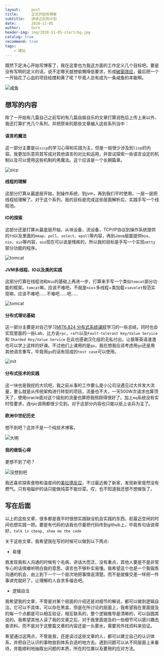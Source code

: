 ```yaml
---
layout:     post
title:      正式开始写博客
subtitle:   讲讲之后的计划
date:       2020-11-05
author:     Gure
header-img: img/2020-11-05-start/bg.jpg
catalog: true
recommend: true 
tags:
    - 建站
---
```


既然下定决心开始写博客了，我在这里也为我这方面的工作定义几个目标吧。要是没有写明的定义的话，说不定哪天就想偷懒降低要求，形成[破窗效应](https://wiki.mbalib.com/wiki/%E7%A0%B4%E7%AA%97%E6%95%88%E5%BA%94)，最后把一个一开始花了心血的项目给搅和黄了呢？毕竟人总有成为一条咸鱼的本能啊。

![咸鱼](https://github.com/Gurepan/Gurepan.github.io/blob/master/img/2020-11-05-start/%E5%92%B8%E9%B1%BC.jpg?raw=true)



## 想写的内容

除了一开始有几篇自己之前写的有几篇自娱自乐的文章打算润色后上传上来以外，我还打算扩充几个系列，并把原来的那些文章编入这些系列当中：

#### 语言的魔法

这一部分主要是以`sicp`的学习心得和实践为主，但是一般很少涉及到`lisp`的内容。我更加乐意将其写成对其他语言的对比和运用，并尝试探索一些语言设定的机制以及可以使用这些机制的黑魔法。这个应该是一个长期篇章。

![sicp](https://github.com/Gurepan/Gurepan.github.io/blob/master/img/sicp.jpg?raw=true)

#### 线程的理解

这部分打算从最底层开始，到操作系统，到jvm，再到我们平时使用，一层一层把线程给理解了。对于这个系列，我的目标是完成这些层面解析后，实践手写一个线程池。

#### IO的探索

这部分还是打算从最底层开始，从块设备，流设备，TCP/IP协议到操作系统提供的`fd`以及里面的`mmap`、`poll`、`select`、`epoll`等内容，再到Java层面提供`bio`、`nio`、`aio`等内容，`aio`现在可以说是残疾的，所以我的目标是手写一个实现`netty`部分功能的程序。

![tomcat](https://github.com/Gurepan/Gurepan.github.io/blob/master/img/2020-11-05-start/netty.jpg?raw=true)

#### JVM多线程、IO以及类的实践

这部分打算在线程池和`Nio`的基础上再进一步，打算来手写一个类似`tomcat`部分功能的框架。`tomcat`嘛，应该不难吧，不就是`nio`+多线程+类加载+`sevelet`规范实现嘛，应该不难吧……不难吧……吧……

![tomcat](https://github.com/Gurepan/Gurepan.github.io/blob/master/img/2020-11-05-start/tomcat.png?raw=true)



#### 分布式理论基础

这一部分主要是对自己学习[MIT6.824 分布式系统课程](https://pdos.csail.mit.edu/6.824/)学习的一些总结，同时也会实现里面的一些Lab，比方说`rpc`，`raft`以及`Fault-tolerant Key/Value Service `和 `Sharded Key/Value Service` 在此也感谢汉化组的无私付出，让我等英语渣渣也可以学上这样的好课。不过他们上课用的是`go`，我在想我应该考虑用`go`还是用其他语言重写，毕竟用`go`的话有现成的`test case`可以使用。

![mit](https://github.com/Gurepan/Gurepan.github.io/blob/master/img/2020-11-05-start/mit6.824.jpg?raw=true)

#### 分布式技术的实践

这一块也是我挖的大坑吧，我之前从事的工作要么是小公司没遇见过大并发大流量，要么就是从传统架构进行转型的项目，流量也不大，一天500W次请求也算顶天了，使用oracle面对这个级别的流量也算把我照顾得很好了。加上`mq`系统没有实时性要求，连rpc调用都很少见到。对于这部分内容也只能以纸上谈兵为主了。

#### 欧洲中世纪历史

想不到吧？这并不是一个纯技术博客。

![大明](https://github.com/Gurepan/Gurepan.github.io/blob/master/img/2020-11-05-start/lmpdmpknlv.png?raw=true)

#### 我的做饭心得

更想不到了吧？

![没想到吧](https://github.com/Gurepan/Gurepan.github.io/blob/master/img/2020-11-05-start/%E6%83%B3%E4%B8%8D%E5%88%B0%E5%90%A7.jpg?raw=true)

我还喜欢探索食物和温度间的[美拉德反应](https://zh.wikipedia.org/wiki/%E7%BE%8E%E6%8B%89%E5%BE%B7%E5%8F%8D%E5%BA%94)，不过最近搬了新家，发现新家竟然没有燃气。只有电磁炉的话只能做炖菜不能炒菜。哎，也不知道我还想不想做饭了。



## 写在后面

以上的这些文章，很多都是我平时很想实践缺没机会实践的东西。趁最近空闲的时间也想实践一把。要是有代码的话我也尽量把代码传到github上，毕竟有句话说得好，`talk is cheap, show me the code`

关于这些文章，我希望我在写的时候可以做到以下两点:

- 易懂

我发现我和人沟通的时候有个毛病，讲话大而泛，没有重点，其他人要是不是非常专心的话很难听明白我的意思。语言也不够朴实易懂。我希望这个也是一个我锻炼沟通的机会，由上到下一个一个层次地把事情说清楚。而不是就像交差一样把一件事讲完就好了，让理解的人自求多福去吧。

- 逻辑自洽

我希望我的文章，不管是对某个层面的介绍还是对细节的解说，都可以做到逻辑自洽。它可以不具体，可以存在黑盒，但是在所讨论的层面上，我希望我在里面提及的每一个点都是可以相互验证，相互联系的，整个逻辑推导是清晰的，可以自圆其说的。我希望其他人读了我的文章之后，对于我里面提及的一些细节可以感兴趣去查资料，而不是对于这整篇文章的内容还是一头雾水，需要另外找资料来验证。

希望通过这两点，不管是我，还是读过这些文章的人，都可以建立自己的认识体系，并把自己认识的事物放到体系合适的地方去。遇到问题可以从不同层面上来看待，并能顺利地抽取出问题的本质，所在的位置以及要用的应对方法。